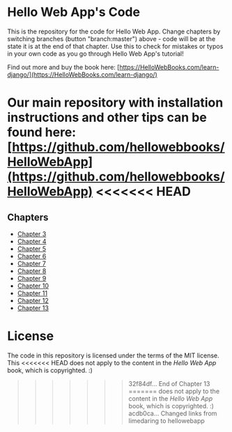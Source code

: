 Hello Web App's Code
====================

This is the repository for the code for Hello Web App. Change chapters by
switching branches (button "branch:master") above - code will be at the state it is
at the end of that chapter. Use this to check for mistakes or typos in your own
code as you go through Hello Web App's tutorial!

Find out more and buy the book here:
[https://HelloWebBooks.com/learn-django/](https://HelloWebBooks.com/learn-django/)

Our main repository with installation instructions and other tips can be found
here:
[https://github.com/hellowebbooks/HelloWebApp](https://github.com/hellowebbooks/HelloWebApp)
<<<<<<< HEAD
=======

## Chapters

* [Chapter 3](https://github.com/hellowebbooks/HelloWebApp-Code/tree/chapter-3)
* [Chapter 4](https://github.com/hellowebbooks/HelloWebApp-Code/tree/chapter-4)
* [Chapter 5](https://github.com/hellowebbooks/HelloWebApp-Code/tree/chapter-5)
* [Chapter 6](https://github.com/hellowebbooks/HelloWebApp-Code/tree/chapter-6)
* [Chapter 7](https://github.com/hellowebbooks/HelloWebApp-Code/tree/chapter-7)
* [Chapter 8](https://github.com/hellowebbooks/HelloWebApp-Code/tree/chapter-8)
* [Chapter 9](https://github.com/hellowebbooks/HelloWebApp-Code/tree/chapter-9)
* [Chapter 10](https://github.com/hellowebbooks/HelloWebApp-Code/tree/chapter-10)
* [Chapter 11](https://github.com/hellowebbooks/HelloWebApp-Code/tree/chapter-11)
* [Chapter 12](https://github.com/hellowebbooks/HelloWebApp-Code/tree/chapter-12)
* [Chapter 13](https://github.com/hellowebbooks/HelloWebApp-Code/tree/chapter-13)

# License

The code in this repository is licensed under the terms of the MIT license. This
<<<<<<< HEAD
does not apply to the content in the _Hello Web App_ book, which is copyrighted. :)
>>>>>>> 32f84df... End of Chapter 13
=======
does not apply to the content in the _Hello Web App_ book, which is copyrighted. :) 
>>>>>>> acdb0ca... Changed links from limedaring to hellowebapp
